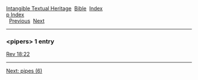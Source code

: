 [Intangible Textual Heritage](../../index)  [Bible](../index) 
[Index](index)   
[p Index](_p_)  
  [Previous](c08559)  [Next](c08561) 

------------------------------------------------------------------------

### &lt;pipers&gt; 1 entry

[Rev 18:22](../kjv/rev018.htm#022)  

------------------------------------------------------------------------

[Next: pipes (6)](c08561)
